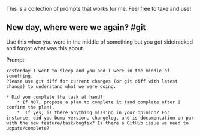 This is a collection of prompts that works for me. Feel free to take and use!

## New day, where were we again? #git

Use this when you were in the middle of something but you got sidetracked and forgot what was this about.

Prompt:

```
Yesterday I went to sleep and you and I were in the middle of something.
Please use git diff for current changes (or git diff with latest change) to understand what we were doing.

* Did you complete the task at hand?
    * If NOT, propose a plan to complete it (and complete after I confirm the plan).
    *  If yes, is there anything missing in your opinion? For instance, did you bump version, changelog, and is documentation on par with the new feature/task/bugfix? Is there a GitHub issue we need to udpate/complete?

```
